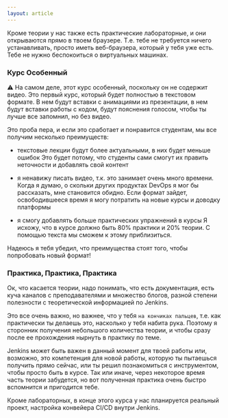 ```yaml
---
layout: article
---
```


Кроме теории у нас также есть практические лабораторные, и они открываются прямо в твоем браузере. Т.е. тебе не требуется ничего устанавливать, просто иметь веб-браузера, который у тебя уже есть. Тебе не нужно беспокоиться о виртуальных машинах.


### Курс Особенный

:warning: На самом деле, этот курс особенный, поскольку он не содержит видео. Это первый курс, который будет полностью в текстовом формате. В нем будут вставки с анимациями из презентации, в нем будут вставки работы с кодом, будут пояснения голосом, чтобы ты лучше все запомнил, но без видео.

Это проба пера, и если это сработает и понравится студентам, мы все получим несколько преимуществ:

- текстовые лекции будут более актуальными, в них будет меньше ошибок
  Это будет потому, что студенты сами смогут их править неточности и добавлять свой контент

- я ненавижу писать видео, т.к. это занимает очень много времени. Когда я думаю, о скольки других продуктах DevOps я мог бы рассказать, мне становится обидно.
  Если формат зайдет, освободившееся время я могу потратить на новые курсы и доводку платформы

- я смогу добавлять больше практических упражнений в курсы
  Я исхожу, что в курсе должно быть 80% практики и 20% теории. С помощью текста мы сможем к этому приблизиться.

Надеюсь я тебя убедил, что преимущества стоят того, чтобы попробовать новый формат!


### Практика, Практика, Практика

Ок, что касается теории, надо понимать, что есть документация, есть куча каналов с преподавателями и множество блогов, разной степени полезности с теоретической информацией по Jenkins. 

Это все очень важно, но важнее, что у тебя `на кончиках пальцев`, т.е. как практически ты делаешь это, насколько у тебя набита рука. Поэтому я сторонник получения небольшого количества теории, и чтобы сразу после ее прохождения нырнуть в практику по теме.

Jenkins может быть важен в данный момент для твоей работы или, возможно, это компетенция для новой работы, которую ты пытаешься получить прямо сейчас, или ты решил познакомиться с инструментом, чтобы просто быть в курсе. Так или иначе, через некоторое время часть теории забудется, но вот полученная практика очень быстро вспомнится и пригодится тебе.

Кроме лабораторных, в конце этого курса у нас планируется реальный проект, настройка конвейера CI/CD внутри Jenkins.
